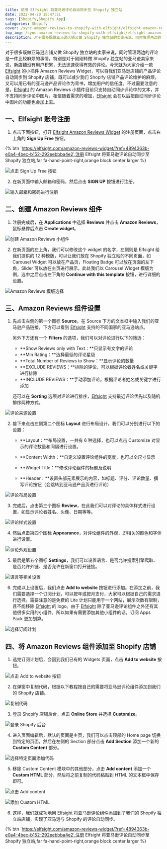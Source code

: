 ```yaml
---
title: 使用 Elfsight 将亚马逊评论自动同步至 Shopify 独立站
date: 2022-04-20 18:47:51
tags: [Shopify,Shopify App]
categories: Shopify
cover: /sync-amazon-reviews-to-shopify-with-elfsight/elfsight-amazon-reviews-banner.jpg
top_img: /sync-amazon-reviews-to-shopify-with-elfsight/elfsight-amazon-reviews-banner.jpg
description: 对于很多既做亚马逊店铺又做 Shopify 独立站的卖家来说，同时管理两边的评论是一件比较麻烦的事情。特别是对于刚刚转做 Shopify 独立站的亚马逊卖家来说，新店铺没有用户积累，还无法获得有效的评论。今天就为大家介绍一款 Elfsight 的小插件，可以将我们亚马逊店铺的产品评论同步到 Shopify 店铺，既可以减少我们 Shopify 店铺产品评论维护的麻烦，又可以用已有的亚马逊产品评论作为背书，增加用户的信任度。
---
```


对于很多既做亚马逊店铺又做 Shopify 独立站的卖家来说，同时管理两边的评论是一件比较麻烦的事情。特别是对于刚刚转做 Shopify 独立站的亚马逊卖家来说，新店铺没有用户积累，无法迅速获得有效的评论。今天就为大家介绍一款 [Elfsight](https://elfsight.com/amazon-reviews-widget/?ref=4894363b-e0a4-4bec-b152-292eebbba4e2) 的小插件 Amazon Reviews Widget，可以将我们亚马逊店铺的产品评论自动同步到 Shopify 店铺，既可以减少我们 Shopify 店铺产品评论维护的麻烦，又可以用已有的亚马逊产品评论作为背书，增加用户的信任度。不过需要注意的是，[Elfsight](https://elfsight.com/amazon-reviews-widget/?ref=4894363b-e0a4-4bec-b152-292eebbba4e2) 的 Amazon Reviews 小插件目前只支持自动同步评论中的文本，并不支持同步评论中图片，相信随着需求的增加，[Elfsight](https://elfsight.com/amazon-reviews-widget/?ref=4894363b-e0a4-4bec-b152-292eebbba4e2) 会在以后把自动同步评论中图片的功能也会加上去。

## 一、Elfsight 账号注册

1. 点击下面按钮，打开 [Elfsight Amazon Reviews Widget](https://elfsight.com/amazon-reviews-widget/?ref=4894363b-e0a4-4bec-b152-292eebbba4e2) 的注册页面，点击右上角的 **Sign Up Free** 按钮。

{% btn 'https://elfsight.com/amazon-reviews-widget/?ref=4894363b-e0a4-4bec-b152-292eebbba4e2',注册 Elfsight 将亚马逊评论自动同步至 Shopify 独立站,far fa-hand-point-right,orange block center larger %}

![点击 Sign Up Free 按钮](/sync-amazon-reviews-to-shopify-with-elfsight/elfsight-amazon-reviews-widget-sign-up.jpg)

2. 在新页面中输入邮箱和密码，然后点击 **SIGN UP** 按钮进行注册。

![输入邮箱和密码进行注册](/sync-amazon-reviews-to-shopify-with-elfsight/elfsight-sign-up-with-email.jpg)

## 二、创建 Amazon Reviews 组件

1. 注册完成后，在 **Applications** 中选择 **Reviews** 并点击 **Amazon Reviews**，鼠标悬停后点击 **Create widget**。

![创建 Amazon Reviews 小组件](/sync-amazon-reviews-to-shopify-with-elfsight/elfsight-add-amazon-reviews-widget.jpg)

2. 在新页面的左上角，我们可以修改这个 widget 的名字，左侧则是 Elfsight 给我们提供的 12 种模版，可以让我们放在 Shopify 独立站的不同页面，如 Carousel Widget 可以放在产品页，Floating Badge 可以放在页面的左下角，Slider 可以放在主页进行展示。此处我们以 Carousel Widget 模版为例，选中之后点击左下角的 **Continue with this template** 按钮，进行详细的设置。

![Amazon Reviews 模版选择](/sync-amazon-reviews-to-shopify-with-elfsight/elfsight-select-a-template.jpg)

## 三、Amazon Reviews 组件设置

1. 先点击左侧的第一个图标 **Source**，在 Source 下方的文本框中输入我们的亚马逊产品链接，下方可以看到 [Elfsight](https://elfsight.com/amazon-reviews-widget/?ref=4894363b-e0a4-4bec-b152-292eebbba4e2) 支持的不同国家的亚马逊站点。

   另外下方还有一个 **Filters** 的选项，我们可以对评论进行以下的筛选：

   - **Show Reviews only with Text：**只显示有文字的评论
   - **Min Rating：**选择最低的评论星级
   - **Total Number of Reviews to Show：**显示评论的数量
   - **EXCLUDE REVIEWS：**排除的评论，可以根据评论者姓名或关键字进行排除
   - **INCLUDE REVIEWS：**手动添加评论，根据评论者姓名或关键字进行添加

   还可以在 **Sorting** 选项对评论进行排序，[Elfsight](https://elfsight.com/amazon-reviews-widget/?ref=4894363b-e0a4-4bec-b152-292eebbba4e2) 支持最近评论优先以及随机排序两种方式。

![评论来源设置](/sync-amazon-reviews-to-shopify-with-elfsight/elfsight-source-setting.jpg)

2. 接下来点击左侧第二个图标 **Layout** 进行布局设计，我们可以分别进行以下的设置：

   - **Layout：**布局设置，一共有 6 种选择，也可以点击 Customize 对显示的评论数量和间隔进行设置。

   - **Content Width：**自定义设置评论组件的宽度，也可以全尺寸显示

   - **Widget Title：**修改评论组件的标题及说明

   - **Header：**设置头部元素展示的内容，如标题、评分、评论数量、撰写评论按钮（会跳转到亚马逊产品页进行评论）

![评论布局设置](/sync-amazon-reviews-to-shopify-with-elfsight/elfsight-reviews-layout.jpg)

3. 完成后，点击第三个图标 **Review**，在此我们可以对评论的具体样式进行设置，如显示评论者姓名、头像、日期等等。

![评论样式设置](/sync-amazon-reviews-to-shopify-with-elfsight/elfsight-review-style-setting.jpg)

4. 然后点击第四个图标 **Appearance**，对评论组件的外观，即相关的颜色和字体进行设置。

![评论外观设置](/sync-amazon-reviews-to-shopify-with-elfsight/elfsight-review-appearance-setting.jpg)

5. 最后是第五个图标 **Settings**，我们可以设置语言、是否允许搜索引擎爬取、是否允许外链、是否允许在新窗口打开链接。

![语言等相关设置](/sync-amazon-reviews-to-shopify-with-elfsight/elfsight-settings.jpg)

6. 完成以上设置后，我们点击 **Add to website** 按钮进行添加。在添加之前，我们需要选择一个订阅计划，可以按年或按月支付，大家可以根据自己的需求进行选择。需要注意的是免费的 Lite 计划只能用于一个网站，展示次数有限制，且不能移除 [Elfsight](https://elfsight.com/amazon-reviews-widget/?ref=4894363b-e0a4-4bec-b152-292eebbba4e2) 的 logo。由于 [Elfsight](https://elfsight.com/amazon-reviews-widget/?ref=4894363b-e0a4-4bec-b152-292eebbba4e2) 除了亚马逊评论组件之外还有其他很多实用的小组件，所以如果有需要添加其他小组件的话，订阅 Apps Pack 更加划算。

![选择订阅计划](/sync-amazon-reviews-to-shopify-with-elfsight/elfsight-select-your-amazon-reviews-plan.jpg)

## 四、将 Amazon Reviews 组件添加至 Shopify 店铺

1. 选完订阅计划后，会回到我们已有的 Widgets 页面，点击 **Add to website** 按钮。

![点击 Add to website 按钮](/sync-amazon-reviews-to-shopify-with-elfsight/elfsight-my-wiggets.jpg)

2. 在弹窗中复制代码，根据以下教程按自己的需要将亚马逊评论组件添加到我们的 Shopify 店铺。

![复制代码](/sync-amazon-reviews-to-shopify-with-elfsight/elfsight-get-code.jpg)

3. 登录 Shopify 店铺后台，点击 **Online Store** 并选择 **Customize**。

![登录 Shopify 后台](/sync-amazon-reviews-to-shopify-with-elfsight/go-to-online-store-and-select-customize.png)

4. 进入页面编辑后，默认的页面是主页，我们可以点击顶部的 Home page 切换到特定的页面，然后在左侧的 Section 部分点击 **Add Section** 添加一个新的 **Custom Content** 部分。

![选择特定页面添加代码](/sync-amazon-reviews-to-shopify-with-elfsight/add-custom-content-section-to-the-target-page.jpg)

5. 移除 Custom Content 模块中的其他部分，点击 **Add content** 添加一个 **Custom HTML** 部分，然后将之前复制的代码粘贴到 HTML 的文本框中保存即可。

![点击 Add content](/sync-amazon-reviews-to-shopify-with-elfsight/add-content.png)

![添加 Custom HTML](/sync-amazon-reviews-to-shopify-with-elfsight/custom-html.jpg)

6. 这样，我们就成功地用 [Elfsight](https://elfsight.com/amazon-reviews-widget/?ref=4894363b-e0a4-4bec-b152-292eebbba4e2) 将亚马逊评论组件添加到了我们的 Shopify 独立站店铺，实现了亚马逊与 Shopify 的评论自动同步。

{% btn 'https://elfsight.com/amazon-reviews-widget/?ref=4894363b-e0a4-4bec-b152-292eebbba4e2',注册 Elfsight 将亚马逊评论自动同步至 Shopify 独立站,far fa-hand-point-right,orange block center larger %}
